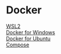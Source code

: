﻿# Docker

[WSL2](https://docs.microsoft.com/en-us/windows/wsl/install)  
[Docker for Windows](https://docs.docker.com/desktop/windows/install/)  
[Docker for Ubuntu](https://docs.docker.com/engine/install/ubuntu/)  
[Compose](https://docs.docker.com/compose/install/)
